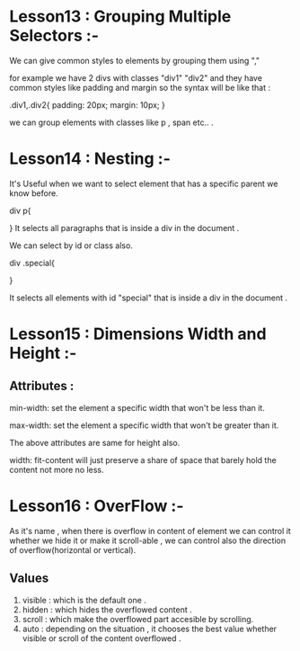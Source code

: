 # Lesson13 : Grouping Multiple Selectors :-

We can give common styles to elements by grouping them using "," 

for example we have 2 divs with classes "div1" "div2" and they have common styles like padding and margin so the syntax will be like that :

.div1,.div2{
    padding: 20px;
    margin: 10px;
}

we can group elements with classes like p , span etc.. .

# Lesson14 : Nesting :-

It's Useful when we want to select element that has a specific parent we know before.

div p{

}
It selects all paragraphs that is inside a div in the document .

We can select by id or class also.

div .special{

}

It selects all elements with id "special" that is inside a div in the document .


# Lesson15 : Dimensions Width and Height :-

## Attributes :
min-width: set the element  a specific width that won't be less than it.

max-width: set the element  a specific width that won't be greater than it.

The above attributes are same for height also.

width: fit-content will just preserve a share of space that barely hold the content not more no less.


# Lesson16 : OverFlow :-

As it's name , when there is overflow in content of element we can control it whether we hide it or make it scroll-able , we can control also the direction of overflow(horizontal or vertical).

## Values
1. visible : which is the default one .
2. hidden : which hides the overflowed content .
3. scroll : which make the overflowed part accesible by scrolling.
4. auto : depending on the situation , it chooses the best value whether visible or scroll of the content overflowed .